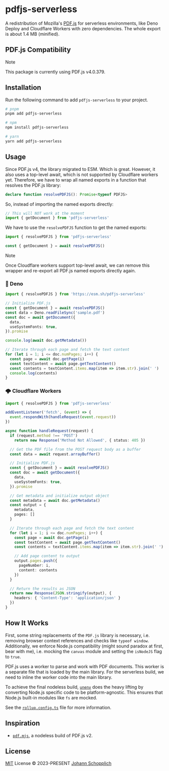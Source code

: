 # pdfjs-serverless

A redistribution of Mozilla's [PDF.js](https://github.com/mozilla/pdf.js) for serverless environments, like Deno Deploy and Cloudflare Workers with zero dependencies. The whole export is about 1.4 MB (minified).

## PDF.js Compatibility

> [!NOTE]
> This package is currently using PDF.js v4.0.379.

## Installation

Run the following command to add `pdfjs-serverless` to your project.

```bash
# pnpm
pnpm add pdfjs-serverless

# npm
npm install pdfjs-serverless

# yarn
yarn add pdfjs-serverless
```

## Usage

Since PDF.js v4, the library migrated to ESM. Which is great. However, it also uses a top-level await, which is not supported by Cloudflare workers yet. Therefore, we have to wrap all named exports in a function that resolves the PDF.js library:

```ts
declare function resolvePDFJS(): Promise<typeof PDFJS>
```

So, instead of importing the named exports directly:

```ts
// This will NOT work at the moment
import { getDocument } from 'pdfjs-serverless'
```

We have to use the `resolvePDFJS` function to get the named exports:

```ts
import { resolvePDFJS } from 'pdfjs-serverless'

const { getDocument } = await resolvePDFJS()
```

> [!NOTE]
> Once Cloudflare workers support top-level await, we can remove this wrapper and re-export all PDF.js named exports directly again.

### 🦕 Deno

```ts
import { resolvePDFJS } from 'https://esm.sh/pdfjs-serverless'

// Initialize PDF.js
const { getDocument } = await resolvePDFJS()
const data = Deno.readFileSync('sample.pdf')
const doc = await getDocument({
  data,
  useSystemFonts: true,
}).promise

console.log(await doc.getMetadata())

// Iterate through each page and fetch the text content
for (let i = 1; i <= doc.numPages; i++) {
  const page = await doc.getPage(i)
  const textContent = await page.getTextContent()
  const contents = textContent.items.map(item => item.str).join(' ')
  console.log(contents)
}
```

### 🌩 Cloudflare Workers

```ts
import { resolvePDFJS } from 'pdfjs-serverless'

addEventListener('fetch', (event) => {
  event.respondWith(handleRequest(event.request))
})

async function handleRequest(request) {
  if (request.method !== 'POST')
    return new Response('Method Not Allowed', { status: 405 })

  // Get the PDF file from the POST request body as a buffer
  const data = await request.arrayBuffer()

  // Initialize PDF.js
  const { getDocument } = await resolvePDFJS()
  const doc = await getDocument({
    data,
    useSystemFonts: true,
  }).promise

  // Get metadata and initialize output object
  const metadata = await doc.getMetadata()
  const output = {
    metadata,
    pages: []
  }

  // Iterate through each page and fetch the text content
  for (let i = 1; i <= doc.numPages; i++) {
    const page = await doc.getPage(i)
    const textContent = await page.getTextContent()
    const contents = textContent.items.map(item => item.str).join(' ')

    // Add page content to output
    output.pages.push({
      pageNumber: i,
      content: contents
    })
  }

  // Return the results as JSON
  return new Response(JSON.stringify(output), {
    headers: { 'Content-Type': 'application/json' }
  })
}
```

## How It Works

First, some string replacements of the `PDF.js` library is necessary, i.e. removing browser context references and checks like `typeof window`. Additionally, we enforce Node.js compatibility (might sound paradox at first, bear with me), i.e. mocking the `canvas` module and setting the `isNodeJS` flag to `true`.

PDF.js uses a worker to parse and work with PDF documents. This worker is a separate file that is loaded by the main library. For the serverless build, we need to inline the worker code into the main library.

To achieve the final nodeless build, [`unenv`](https://github.com/unjs/unenv) does the heavy lifting by converting Node.js specific code to be platform-agnostic. This ensures that Node.js built-in modules like `fs` are mocked.

See the [`rollup.config.ts`](./rollup.config.ts) file for more information.

## Inspiration

- [`pdf.mjs`](https://github.com/bru02/pdf.mjs), a nodeless build of PDF.js v2.

## License

[MIT](./LICENSE) License © 2023-PRESENT [Johann Schopplich](https://github.com/johannschopplich)
